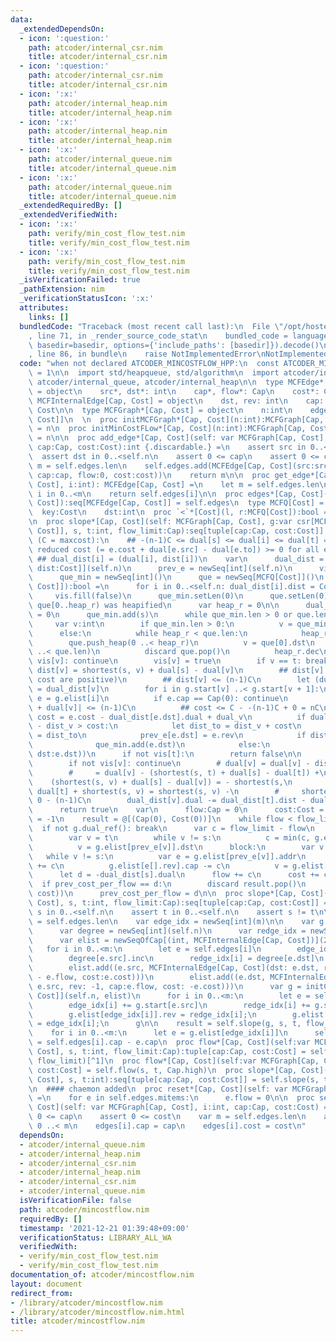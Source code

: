 ```yaml
---
data:
  _extendedDependsOn:
  - icon: ':question:'
    path: atcoder/internal_csr.nim
    title: atcoder/internal_csr.nim
  - icon: ':question:'
    path: atcoder/internal_csr.nim
    title: atcoder/internal_csr.nim
  - icon: ':x:'
    path: atcoder/internal_heap.nim
    title: atcoder/internal_heap.nim
  - icon: ':x:'
    path: atcoder/internal_heap.nim
    title: atcoder/internal_heap.nim
  - icon: ':x:'
    path: atcoder/internal_queue.nim
    title: atcoder/internal_queue.nim
  - icon: ':x:'
    path: atcoder/internal_queue.nim
    title: atcoder/internal_queue.nim
  _extendedRequiredBy: []
  _extendedVerifiedWith:
  - icon: ':x:'
    path: verify/min_cost_flow_test.nim
    title: verify/min_cost_flow_test.nim
  - icon: ':x:'
    path: verify/min_cost_flow_test.nim
    title: verify/min_cost_flow_test.nim
  _isVerificationFailed: true
  _pathExtension: nim
  _verificationStatusIcon: ':x:'
  attributes:
    links: []
  bundledCode: "Traceback (most recent call last):\n  File \"/opt/hostedtoolcache/Python/3.10.2/x64/lib/python3.10/site-packages/onlinejudge_verify/documentation/build.py\"\
    , line 71, in _render_source_code_stat\n    bundled_code = language.bundle(stat.path,\
    \ basedir=basedir, options={'include_paths': [basedir]}).decode()\n  File \"/opt/hostedtoolcache/Python/3.10.2/x64/lib/python3.10/site-packages/onlinejudge_verify/languages/nim.py\"\
    , line 86, in bundle\n    raise NotImplementedError\nNotImplementedError\n"
  code: "when not declared ATCODER_MINCOSTFLOW_HPP:\n  const ATCODER_MINCOSTFLOW_HPP*\
    \ = 1\n\n  import std/heapqueue, std/algorithm\n  import atcoder/internal_csr,\
    \ atcoder/internal_queue, atcoder/internal_heap\n\n  type MCFEdge*[Cap, Cost]\
    \ = object\n    src*, dst*: int\n    cap*, flow*: Cap\n    cost*: Cost\n\n  type\
    \ MCFInternalEdge[Cap, Cost] = object\n    dst, rev: int\n    cap: Cap\n    cost:\
    \ Cost\n\n  type MCFGraph*[Cap, Cost] = object\n    n:int\n    edges:seq[MCFEdge[Cap,\
    \ Cost]]\n  \n  proc initMCFGraph*[Cap, Cost](n:int):MCFGraph[Cap, Cost] = result.n\
    \ = n\n  proc initMinCostFLow*[Cap, Cost](n:int):MCFGraph[Cap, Cost] = result.n\
    \ = n\n\n  proc add_edge*[Cap, Cost](self: var MCFGraph[Cap, Cost], src, dst:int,\
    \ cap:Cap, cost:Cost):int {.discardable.} =\n    assert src in 0..<self.n\n  \
    \  assert dst in 0..<self.n\n    assert 0 <= cap\n    assert 0 <= cost\n    var\
    \ m = self.edges.len\n    self.edges.add(MCFEdge[Cap, Cost](src:src, dst:dst,\
    \ cap:cap, flow:0, cost:cost))\n    return m\n\n  proc get_edge*[Cap, Cost](self:MCFGraph[Cap,\
    \ Cost], i:int): MCFEdge[Cap, Cost] =\n    let m = self.edges.len\n    assert\
    \ i in 0..<m\n    return self.edges[i]\n\n  proc edges*[Cap, Cost](self:var MCFGraph[Cap,\
    \ Cost]):seq[MCFEdge[Cap, Cost]] = self.edges\n  type MCFQ[Cost] = object\n  \
    \  key:Cost\n    dst:int\n  proc `<`*[Cost](l, r:MCFQ[Cost]):bool = l.key > r.key\n\
    \n  proc slope*[Cap, Cost](self: MCFGraph[Cap, Cost], g:var csr[MCFInternalEdge[Cap,\
    \ Cost]], s, t:int, flow_limit:Cap):seq[tuple[cap:Cap, cost:Cost]] =\n    ## variants\
    \ (C = maxcost):\n    ## -(n-1)C <= dual[s] <= dual[i] <= dual[t] = 0\n    ##\
    \ reduced cost (= e.cost + dual[e.src] - dual[e.to]) >= 0 for all edge\n\n   \
    \ ## dual_dist[i] = (dual[i], dist[i])\n    var\n      dual_dist = newSeq[tuple[dual,\
    \ dist:Cost]](self.n)\n      prev_e = newSeq[int](self.n)\n      vis = newSeq[bool](self.n)\n\
    \      que_min = newSeq[int]()\n      que = newSeq[MCFQ[Cost]]()\n    proc dual_ref(g:csr[MCFInternalEdge[Cap,\
    \ Cost]]):bool =\n      for i in 0..<self.n: dual_dist[i].dist = Cost.high\n \
    \     vis.fill(false)\n      que_min.setLen(0)\n      que.setLen(0)\n\n      #\
    \ que[0..heap_r) was heapified\n      var heap_r = 0\n\n      dual_dist[s].dist\
    \ = 0\n      que_min.add(s)\n      while que_min.len > 0 or que.len > 0:\n   \
    \     var v:int\n        if que_min.len > 0:\n          v = que_min.pop()\n  \
    \      else:\n          while heap_r < que.len:\n            heap_r.inc\n    \
    \        que.push_heap(0 ..< heap_r)\n          v = que[0].dst\n          que.pop_heap(0\
    \ ..< que.len)\n          discard que.pop()\n          heap_r.dec\n        if\
    \ vis[v]: continue\n        vis[v] = true\n        if v == t: break\n        ##\
    \ dist[v] = shortest(s, v) + dual[s] - dual[v]\n        ## dist[v] >= 0 (all reduced\
    \ cost are positive)\n        ## dist[v] <= (n-1)C\n        let (dual_v, dist_v)\
    \ = dual_dist[v]\n        for i in g.start[v] ..< g.start[v + 1]:\n          let\
    \ e = g.elist[i]\n          if e.cap == Cap(0): continue\n          ## |-dual[e.to]\
    \ + dual[v]| <= (n-1)C\n          ## cost <= C - -(n-1)C + 0 = nC\n          let\
    \ cost = e.cost - dual_dist[e.dst].dual + dual_v\n          if dual_dist[e.dst].dist\
    \ - dist_v > cost:\n            let dist_to = dist_v + cost\n            dual_dist[e.dst].dist\
    \ = dist_to\n            prev_e[e.dst] = e.rev\n            if dist_to == dist_v:\n\
    \              que_min.add(e.dst)\n            else:\n              que.add(MCFQ[Cost](key:dist_to,\
    \ dst:e.dst))\n      if not vis[t]:\n        return false\n\n      for v in 0..<self.n:\n\
    \        if not vis[v]: continue\n        # dual[v] = dual[v] - dist[t] + dist[v]\n\
    \        #     = dual[v] - (shortest(s, t) + dual[s] - dual[t]) +\n        # \
    \    (shortest(s, v) + dual[s] - dual[v]) = - shortest(s,\n        #     t) +\
    \ dual[t] + shortest(s, v) = shortest(s, v) -\n        #     shortest(s, t) >=\
    \ 0 - (n-1)C\n        dual_dist[v].dual -= dual_dist[t].dist - dual_dist[v].dist\n\
    \      return true\n    var\n      flow:Cap = 0\n      cost:Cost = 0\n      prev_cost_per_flow:Cost\
    \ = -1\n    result = @[(Cap(0), Cost(0))]\n    while flow < flow_limit:\n    \
    \  if not g.dual_ref(): break\n      var c = flow_limit - flow\n      block:\n\
    \        var v = t\n        while v != s:\n          c = min(c, g.elist[g.elist[prev_e[v]].rev].cap)\n\
    \          v = g.elist[prev_e[v]].dst\n      block:\n        var v = t\n     \
    \   while v != s:\n          var e = g.elist[prev_e[v]].addr\n          e[].cap\
    \ += c\n          g.elist[e[].rev].cap -= c\n          v = g.elist[prev_e[v]].dst\n\
    \      let d = -dual_dist[s].dual\n      flow += c\n      cost += c * d\n    \
    \  if prev_cost_per_flow == d:\n        discard result.pop()\n      result.add((flow,\
    \ cost))\n      prev_cost_per_flow = d\n\n  proc slope*[Cap, Cost](self:var MCFGraph[Cap,\
    \ Cost], s, t:int, flow_limit:Cap):seq[tuple[cap:Cap, cost:Cost]] =\n    assert\
    \ s in 0..<self.n\n    assert t in 0..<self.n\n    assert s != t\n\n    let m\
    \ = self.edges.len\n    var edge_idx = newSeq[int](m)\n\n    var g = block:\n\
    \      var degree = newSeq[int](self.n)\n      var redge_idx = newSeq[int](m)\n\
    \      var elist = newSeqOfCap[(int, MCFInternalEdge[Cap, Cost])](2 * m)\n   \
    \   for i in 0..<m:\n        let e = self.edges[i]\n        edge_idx[i] = degree[e.src]\n\
    \        degree[e.src].inc\n        redge_idx[i] = degree[e.dst]\n        degree[e.dst].inc\n\
    \        elist.add((e.src, MCFInternalEdge[Cap, Cost](dst: e.dst, rev: -1, cap:e.cap\
    \ - e.flow, cost:e.cost)))\n        elist.add((e.dst, MCFInternalEdge[Cap, Cost](dst:\
    \ e.src, rev: -1, cap:e.flow, cost: -e.cost)))\n      var g = initCSR[MCFInternalEdge[Cap,\
    \ Cost]](self.n, elist)\n      for i in 0..<m:\n        let e = self.edges[i]\n\
    \        edge_idx[i] += g.start[e.src]\n        redge_idx[i] += g.start[e.dst]\n\
    \        g.elist[edge_idx[i]].rev = redge_idx[i];\n        g.elist[redge_idx[i]].rev\
    \ = edge_idx[i];\n      g\n\n    result = self.slope(g, s, t, flow_limit)\n\n\
    \    for i in 0..<m:\n      let e = g.elist[edge_idx[i]]\n      self.edges[i].flow\
    \ = self.edges[i].cap - e.cap\n  proc flow*[Cap, Cost](self:var MCFGraph[Cap,\
    \ Cost], s, t:int, flow_limit:Cap):tuple[cap:Cap, cost:Cost] = self.slope(s, t,\
    \ flow_limit)[^1]\n  proc flow*[Cap, Cost](self:var MCFGraph[Cap, Cost], s, t:int):tuple[cap:Cap,\
    \ cost:Cost] = self.flow(s, t, Cap.high)\n  proc slope*[Cap, Cost](self:var MCFGraph[Cap,\
    \ Cost], s, t:int):seq[tuple[cap:Cap, cost:Cost]] = self.slope(s, t, Cap.high)\n\
    \n  #### chaemon added\n  proc reset*[Cap, Cost](self: var MCFGraph[Cap, Cost])\
    \ =\n    for e in self.edges.mitems:\n      e.flow = 0\n\n  proc set_edge*[Cap,\
    \ Cost](self: var MCFGraph[Cap, Cost], i:int, cap:Cap, cost:Cost) =\n    assert\
    \ 0 <= cap\n    assert 0 <= cost\n    var m = self.edges.len\n    assert i in\
    \ 0 ..< m\n    edges[i].cap = cap\n    edges[i].cost = cost\n"
  dependsOn:
  - atcoder/internal_queue.nim
  - atcoder/internal_heap.nim
  - atcoder/internal_csr.nim
  - atcoder/internal_heap.nim
  - atcoder/internal_csr.nim
  - atcoder/internal_queue.nim
  isVerificationFile: false
  path: atcoder/mincostflow.nim
  requiredBy: []
  timestamp: '2021-12-21 01:39:48+09:00'
  verificationStatus: LIBRARY_ALL_WA
  verifiedWith:
  - verify/min_cost_flow_test.nim
  - verify/min_cost_flow_test.nim
documentation_of: atcoder/mincostflow.nim
layout: document
redirect_from:
- /library/atcoder/mincostflow.nim
- /library/atcoder/mincostflow.nim.html
title: atcoder/mincostflow.nim
---
```

